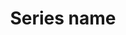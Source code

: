 ---
title: 'Series name'
field: 'dcterms.isPartOf'
slug: 'global-series-name'
description: 'A related resource or series of resources in which the described resource is physically or logically included.'
comment: 'Only if explicitly mentioned on the resource'
required: False
module: 'Provenance'
cluster: 'Global'
policy: 'Free value. Single value only.'
layout: 'home'
---